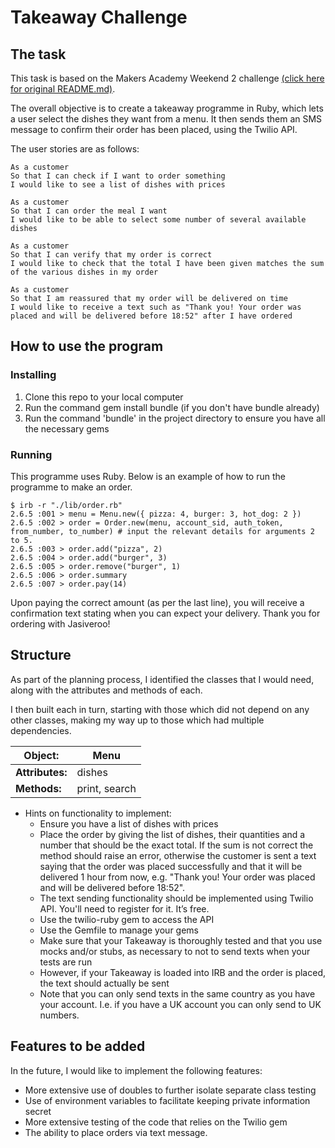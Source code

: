 Takeaway Challenge
==================

The task
---------

This task is based on the Makers Academy Weekend 2 challenge [(click here for original README.md)](ORIGINAL_README.md). 

The overall objective is to create a takeaway programme in Ruby, which lets a user select the dishes they want from a menu. It then sends them an SMS message to confirm their order has been placed, using the Twilio API.

The user stories are as follows:

```
As a customer
So that I can check if I want to order something
I would like to see a list of dishes with prices
```
```
As a customer
So that I can order the meal I want
I would like to be able to select some number of several available dishes
```
```
As a customer
So that I can verify that my order is correct
I would like to check that the total I have been given matches the sum of the various dishes in my order
```
```
As a customer
So that I am reassured that my order will be delivered on time
I would like to receive a text such as "Thank you! Your order was placed and will be delivered before 18:52" after I have ordered
```

How to use the program
-----

### Installing ###

1. Clone this repo to your local computer
2. Run the command gem install bundle (if you don't have bundle already)
3. Run the command 'bundle' in the project directory to ensure you have all the necessary gems

### Running ###

This programme uses Ruby. Below is an example of how to run the programme to make an order.

```
$ irb -r "./lib/order.rb"
2.6.5 :001 > menu = Menu.new({ pizza: 4, burger: 3, hot_dog: 2 })
2.6.5 :002 > order = Order.new(menu, account_sid, auth_token, from_number, to_number) # input the relevant details for arguments 2 to 5.
2.6.5 :003 > order.add("pizza", 2)
2.6.5 :004 > order.add("burger", 3)
2.6.5 :005 > order.remove("burger", 1)
2.6.5 :006 > order.summary
2.6.5 :007 > order.pay(14)
```
Upon paying the correct amount (as per the last line), you will receive a confirmation text stating when you can expect your delivery.
Thank you for ordering with Jasiveroo!

Structure
-----
As part of the planning process, I identified the classes that I would need, along with the attributes and methods of each.


I then built each in turn, starting with those which did not depend on any other classes, making my way up to those which had multiple dependencies.


| Object: | Menu |
| ------- | ------- |
| **Attributes:** | dishes |
| **Methods:** | print, search |










* Hints on functionality to implement:
  * Ensure you have a list of dishes with prices
  * Place the order by giving the list of dishes, their quantities and a number that should be the exact total. If the sum is not correct the method should raise an error, otherwise the customer is sent a text saying that the order was placed successfully and that it will be delivered 1 hour from now, e.g. "Thank you! Your order was placed and will be delivered before 18:52".
  * The text sending functionality should be implemented using Twilio API. You'll need to register for it. It’s free.
  * Use the twilio-ruby gem to access the API
  * Use the Gemfile to manage your gems
  * Make sure that your Takeaway is thoroughly tested and that you use mocks and/or stubs, as necessary to not to send texts when your tests are run
  * However, if your Takeaway is loaded into IRB and the order is placed, the text should actually be sent
  * Note that you can only send texts in the same country as you have your account. I.e. if you have a UK account you can only send to UK numbers.

## Features to be added ##

In the future, I would like to implement the following features:
- More extensive use of doubles to further isolate separate class testing
- Use of environment variables to facilitate keeping private information secret
- More extensive testing of the code that relies on the Twilio gem
- The ability to place orders via text message.
